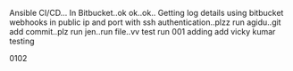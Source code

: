 Ansible CI/CD... In Bitbucket..ok ok..ok.. Getting log details using bitbucket webhooks in public ip and port with ssh authentication..plzz run agidu..git add commit..plz run jen..run file..vv
test run
001
adding add
vicky kumar
testing

0102

